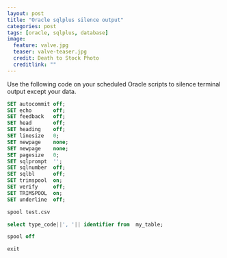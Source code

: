 ```yaml
---
layout: post
title: "Oracle sqlplus silence output"
categories: post
tags: [oracle, sqlplus, database]
image:
  feature: valve.jpg
  teaser: valve-teaser.jpg
  credit: Death to Stock Photo
  creditlink: ""
---
```


Use the following code on your scheduled Oracle scripts to silence terminal output except your data.

~~~SQL
SET autocommit off;
SET echo       off;
SET feedback   off;
SET head       off;
SET heading    off;
SET linesize   0;
SET newpage    none;
SET newpage    none;
SET pagesize   0;
SET sqlprompt  '';
SET sqlnumber  off;
SET sqlbl      off;
SET trimspool  on;
SET verify     off;
SET TRIMSPOOL  on;
SET underline  off;

spool test.csv

select type_code||', '|| identifier from  my_table;

spool off

exit
~~~
